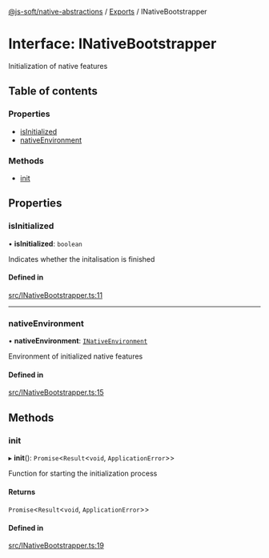 [@js-soft/native-abstractions](../README.md) / [Exports](../modules.md) / INativeBootstrapper

# Interface: INativeBootstrapper

Initialization of native features

## Table of contents

### Properties

- [isInitialized](INativeBootstrapper.md#isinitialized)
- [nativeEnvironment](INativeBootstrapper.md#nativeenvironment)

### Methods

- [init](INativeBootstrapper.md#init)

## Properties

### isInitialized

• **isInitialized**: `boolean`

Indicates whether the initalisation is finished

#### Defined in

[src/INativeBootstrapper.ts:11](https://github.com/js-soft/ts-native-access/blob/feba5fc/packages/abstractions/src/INativeBootstrapper.ts#L11)

___

### nativeEnvironment

• **nativeEnvironment**: [`INativeEnvironment`](INativeEnvironment.md)

Environment of initialized native features

#### Defined in

[src/INativeBootstrapper.ts:15](https://github.com/js-soft/ts-native-access/blob/feba5fc/packages/abstractions/src/INativeBootstrapper.ts#L15)

## Methods

### init

▸ **init**(): `Promise`<`Result`<`void`, `ApplicationError`\>\>

Function for starting the initialization process

#### Returns

`Promise`<`Result`<`void`, `ApplicationError`\>\>

#### Defined in

[src/INativeBootstrapper.ts:19](https://github.com/js-soft/ts-native-access/blob/feba5fc/packages/abstractions/src/INativeBootstrapper.ts#L19)
